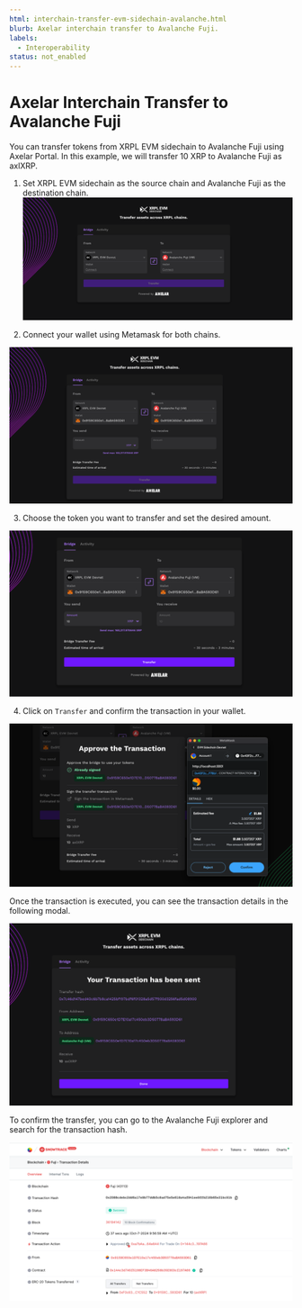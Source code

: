 ```yaml
---
html: interchain-transfer-evm-sidechain-avalanche.html
blurb: Axelar interchain transfer to Avalanche Fuji.
labels:
  - Interoperability
status: not_enabled
---
```

# Axelar Interchain Transfer to Avalanche Fuji

You can transfer tokens from XRPL EVM sidechain to Avalanche Fuji using Axelar Portal. In this example, we will transfer 10 XRP to Avalanche Fuji as axlXRP.

1. Set XRPL EVM sidechain as the source chain and Avalanche Fuji as the destination chain.
![portal set chains](./img/axelar-set-chains.png)

2. Connect your wallet using Metamask for both chains.

![portal connect metamask](./img/axelar-connect-metamask.png)

3. Choose the token you want to transfer and set the desired amount.

![portal transfer](./img/axelar-set-amount.png)

4. Click on `Transfer` and confirm the transaction in your wallet.

![portal transfer](./img/axelar-sign-transaction.png)

Once the transaction is executed, you can see the transaction details in the following modal.

![portal transaction list](./img/axelar-tx-success.png)

To confirm the transfer, you can go to the Avalanche Fuji explorer and search for the transaction hash.

![portal transaction list](./img/axelar-verify-destination-transfer.png)

